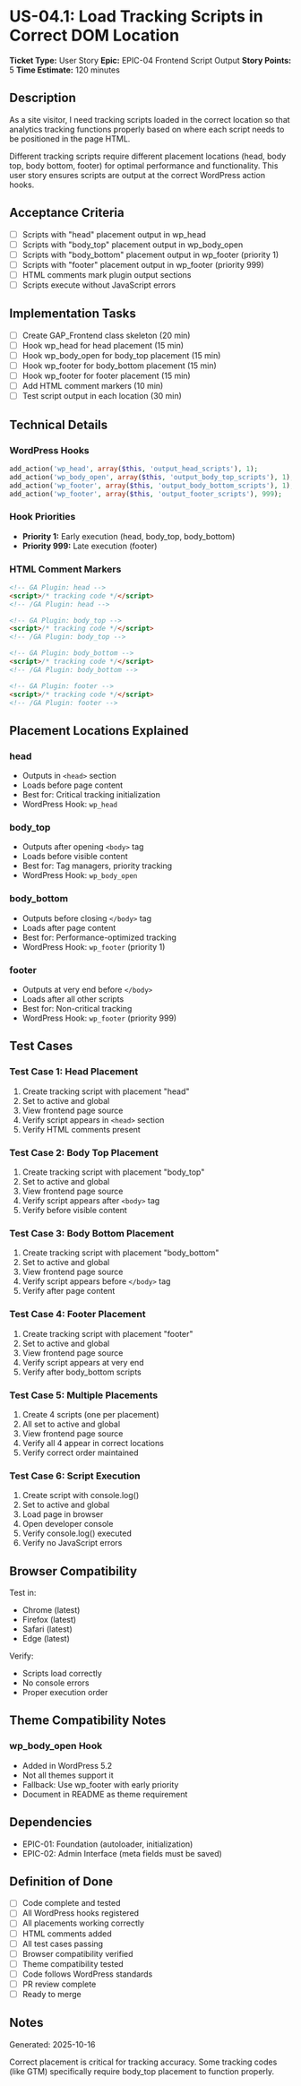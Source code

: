 # US-04.1: Load Tracking Scripts in Correct DOM Location

**Ticket Type:** User Story
**Epic:** EPIC-04 Frontend Script Output
**Story Points:** 5
**Time Estimate:** 120 minutes

## Description

As a site visitor, I need tracking scripts loaded in the correct location so that analytics tracking functions properly based on where each script needs to be positioned in the page HTML.

Different tracking scripts require different placement locations (head, body top, body bottom, footer) for optimal performance and functionality. This user story ensures scripts are output at the correct WordPress action hooks.

## Acceptance Criteria

- [ ] Scripts with "head" placement output in wp_head
- [ ] Scripts with "body_top" placement output in wp_body_open
- [ ] Scripts with "body_bottom" placement output in wp_footer (priority 1)
- [ ] Scripts with "footer" placement output in wp_footer (priority 999)
- [ ] HTML comments mark plugin output sections
- [ ] Scripts execute without JavaScript errors

## Implementation Tasks

- [ ] Create GAP_Frontend class skeleton (20 min)
- [ ] Hook wp_head for head placement (15 min)
- [ ] Hook wp_body_open for body_top placement (15 min)
- [ ] Hook wp_footer for body_bottom placement (15 min)
- [ ] Hook wp_footer for footer placement (15 min)
- [ ] Add HTML comment markers (10 min)
- [ ] Test script output in each location (30 min)

## Technical Details

### WordPress Hooks

```php
add_action('wp_head', array($this, 'output_head_scripts'), 1);
add_action('wp_body_open', array($this, 'output_body_top_scripts'), 1);
add_action('wp_footer', array($this, 'output_body_bottom_scripts'), 1);
add_action('wp_footer', array($this, 'output_footer_scripts'), 999);
```

### Hook Priorities

- **Priority 1:** Early execution (head, body_top, body_bottom)
- **Priority 999:** Late execution (footer)

### HTML Comment Markers

```html
<!-- GA Plugin: head -->
<script>/* tracking code */</script>
<!-- /GA Plugin: head -->

<!-- GA Plugin: body_top -->
<script>/* tracking code */</script>
<!-- /GA Plugin: body_top -->

<!-- GA Plugin: body_bottom -->
<script>/* tracking code */</script>
<!-- /GA Plugin: body_bottom -->

<!-- GA Plugin: footer -->
<script>/* tracking code */</script>
<!-- /GA Plugin: footer -->
```

## Placement Locations Explained

### head
- Outputs in `<head>` section
- Loads before page content
- Best for: Critical tracking initialization
- WordPress Hook: `wp_head`

### body_top
- Outputs after opening `<body>` tag
- Loads before visible content
- Best for: Tag managers, priority tracking
- WordPress Hook: `wp_body_open`

### body_bottom
- Outputs before closing `</body>` tag
- Loads after page content
- Best for: Performance-optimized tracking
- WordPress Hook: `wp_footer` (priority 1)

### footer
- Outputs at very end before `</body>`
- Loads after all other scripts
- Best for: Non-critical tracking
- WordPress Hook: `wp_footer` (priority 999)

## Test Cases

### Test Case 1: Head Placement
1. Create tracking script with placement "head"
2. Set to active and global
3. View frontend page source
4. Verify script appears in `<head>` section
5. Verify HTML comments present

### Test Case 2: Body Top Placement
1. Create tracking script with placement "body_top"
2. Set to active and global
3. View frontend page source
4. Verify script appears after `<body>` tag
5. Verify before visible content

### Test Case 3: Body Bottom Placement
1. Create tracking script with placement "body_bottom"
2. Set to active and global
3. View frontend page source
4. Verify script appears before `</body>` tag
5. Verify after page content

### Test Case 4: Footer Placement
1. Create tracking script with placement "footer"
2. Set to active and global
3. View frontend page source
4. Verify script appears at very end
5. Verify after body_bottom scripts

### Test Case 5: Multiple Placements
1. Create 4 scripts (one per placement)
2. All set to active and global
3. View frontend page source
4. Verify all 4 appear in correct locations
5. Verify correct order maintained

### Test Case 6: Script Execution
1. Create script with console.log()
2. Set to active and global
3. Load page in browser
4. Open developer console
5. Verify console.log() executed
6. Verify no JavaScript errors

## Browser Compatibility

Test in:
- Chrome (latest)
- Firefox (latest)
- Safari (latest)
- Edge (latest)

Verify:
- Scripts load correctly
- No console errors
- Proper execution order

## Theme Compatibility Notes

### wp_body_open Hook
- Added in WordPress 5.2
- Not all themes support it
- Fallback: Use wp_footer with early priority
- Document in README as theme requirement

## Dependencies

- EPIC-01: Foundation (autoloader, initialization)
- EPIC-02: Admin Interface (meta fields must be saved)

## Definition of Done

- [ ] Code complete and tested
- [ ] All WordPress hooks registered
- [ ] All placements working correctly
- [ ] HTML comments added
- [ ] All test cases passing
- [ ] Browser compatibility verified
- [ ] Theme compatibility tested
- [ ] Code follows WordPress standards
- [ ] PR review complete
- [ ] Ready to merge

## Notes

Generated: 2025-10-16

Correct placement is critical for tracking accuracy. Some tracking codes (like GTM) specifically require body_top placement to function properly.
